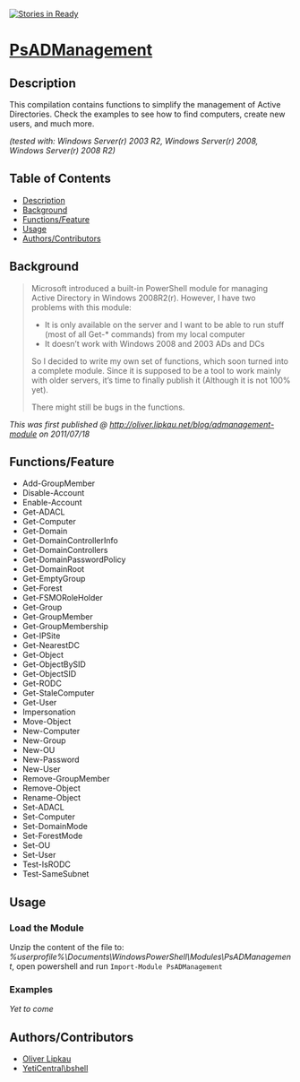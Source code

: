 [![Stories in Ready](https://badge.waffle.io/lipkau/PsADManagement.png?label=ready&title=Ready)](https://waffle.io/lipkau/PsADManagement)
# [PsADManagement](http://lipkau.github.io/PsADManagement/)
## Description  
This compilation contains functions to simplify the management of Active Directories.
Check the examples to see how to find computers, create new users, and much more.

_(tested with: Windows Server(r) 2003 R2, Windows Server(r) 2008, Windows Server(r) 2008 R2)_

## Table of Contents  
* [Description](#description)
* [Background](#background)
* [Functions/Feature](#functionsfeature)
* [Usage](#usage)
* [Authors/Contributors](#authorscontributors)

## Background
> Microsoft introduced a built-in PowerShell module for managing Active Directory in Windows 2008R2(r). However, I have two problems with this module:
> * It is only available on the server and I want to be able to run stuff (most of all Get-* commands) from my local computer
> * It doesn’t work with Windows 2008 and 2003 ADs and DCs
> 
> So I decided to write my own set of functions, which soon turned into a complete module. Since it is supposed to be a tool to work mainly with older servers, it’s time to finally publish it (Although it is not 100% yet).
> 
> There might still be bugs in the functions.

_This was first published @ http://oliver.lipkau.net/blog/admanagement-module on 2011/07/18_

## Functions/Feature  
* Add-GroupMember
* Disable-Account
* Enable-Account
* Get-ADACL
* Get-Computer
* Get-Domain
* Get-DomainControllerInfo
* Get-DomainControllers
* Get-DomainPasswordPolicy
* Get-DomainRoot
* Get-EmptyGroup
* Get-Forest
* Get-FSMORoleHolder
* Get-Group
* Get-GroupMember
* Get-GroupMembership
* Get-IPSite
* Get-NearestDC
* Get-Object
* Get-ObjectBySID
* Get-ObjectSID
* Get-RODC
* Get-StaleComputer
* Get-User
* Impersonation
* Move-Object
* New-Computer
* New-Group
* New-OU
* New-Password
* New-User
* Remove-GroupMember
* Remove-Object
* Rename-Object
* Set-ADACL
* Set-Computer
* Set-DomainMode
* Set-ForestMode
* Set-OU
* Set-User
* Test-IsRODC
* Test-SameSubnet

## Usage
### Load the Module
Unzip the content of the file to: _%userprofile%\Documents\WindowsPowerShell\Modules\PsADManagement_, open powershell and run `Import-Module PsADManagement`

### Examples
_Yet to come_

## Authors/Contributors  
* [Oliver Lipkau](http://oliver.lipkau.net)
* [YetiCentral\bshell](http://www.bsonposh.com)